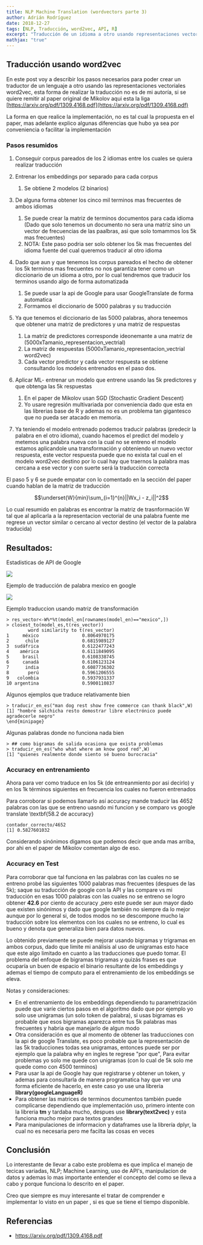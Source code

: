 ```yaml
---
title: NLP Machine Translation (wordvectors parte 3)
author: Adrián Rodríguez
date: 2018-12-27
tags: [NLP, Traducción, word2vec, API, R]
excerpt: "Traducción de un idioma a otro usando representaciones vectoriales de idiomas y corpus pareados"
mathjax: "true"
---
```


## Traducción usando word2vec

En este post voy a describir los pasos necesarios para poder crear un traductor de un lenguaje a otro usando las representaciones vectoriales word2vec, esta forma de realizar la traducción no es de mi autoría, si se quiere remitir al paper original de Mikolov aqui esta la liga  [https://arxiv.org/pdf/1309.4168.pdf](https://arxiv.org/pdf/1309.4168.pdf)

La forma en que realice la implementación, no es tal cual la propuesta en el paper, mas adelante explico algunas diferencias que hubo ya sea por conveniencia o facilitar la implementación

### Pasos resumidos

1. Conseguir corpus pareados de los 2 idiomas entre los cuales se quiera realizar traducción
2. Entrenar los embeddings por separado para cada corpus

   1. Se obtiene 2 modelos (2 binarios)
3. De alguna forma obtener los cinco mil terminos mas frecuentes de ambos idiomas

   1. Se puede crear la matriz de terminos documentos para cada idioma (Dado que solo tenemos un documento no sera una matriz sino un vector de frecuencias de las paalbras, asi que solo tomammos los 5k mas frecuentes)
   2. NOTA: Este paso podria ser solo obtener los 5k mas frecuentes del idioma fuente del cual queremos traducir al otro idioma
4. Dado que aun y que tenemos los corpus pareados el hecho de obtener los 5k terminos mas frecuentes no nos garantiza tener como un diccionario de un idioma a otro, por lo cual tendremos que traducir los terminos usando algo de forma automatizada

   1. Se puede usar la api de Google para usar GoogleTranslate de forma automatica
   2. Formamos el diccionario de 5000 palabras y su traducción
5. Ya que tenemos el diccionario de las 5000 palabras, ahora teneemos que obtener una matriz de predictores y una matriz de respuestas

   1. La matriz de predictores corresponde ideonemante a una matriz de (5000xTamanio_representacion_vectrial)
   2. La matriz de respuestas (5000xTamanio_representacion_vectrial word2vec)
   3. Cada vector predictor y cada vector respuesta se obtiene consultando los modelos entrenados en el paso dos.
6. Aplicar ML- entrenar un modelo que entrene usando las 5k predictores y que obtenga las 5k respuestas
   1. En el paper de Mikolov usan SGD (Stochastic Gradient Descent)
   2. Yo usare regresión multivariada por conveniencia dado que esta en las librerias base de R y ademas no es un problema tan gigantesco que no pueda ser atacado en memoria.
7. Ya teniendo el modelo entrenado podemos traducir palabras (predecir la palabra en el otro idioma), cuando hacemos el predict del modelo y metemos una palabra nueva con la cual no se entreno el modelo estamos aplicandole una transformación y obteniendo un nuevo vector respuesta, este vector respuesta puede que no exista tal cual en el modelo word2vec destino por lo cual hay que traernos la palabra mas cercana a ese vector y con suerte será la traducción correcta

El paso 5 y 6 se puede empatar con lo comentado en la sección del paper cuando hablan de la matriz de traducción

$$\underset{W}{min}\sum_{i=1}^{n}||Wx_i - z_i||^2$$

Lo cual resumido en palabras es encontrar la matriz  de trasnformación W tal que al aplicarla a la representacion vectorial de una palabra fuente me regrese un vector similar o cercano al vector destino (el vector de la palabra traducida)



## Resultados:

Estadisticas de API de Google

![](https://i.imgur.com/QpeWlcQ.png)



Ejemplo de traducción de palabra mexico en google

![](https://i.imgur.com/xUkRUjh.png)

Ejemplo traduccion usando matriz de transformación

```
> res_vector<-W%*%t(model_en[rownames(model_en)=="mexico",])
> closest_to(model_es,t(res_vector))
        word similarity to t(res_vector)
1     méxico                0.8064970175
2      chile                0.6815989127
3  sudáfrica                0.6122477243
4    américa                0.6111849095
5     brasil                0.6108338745
6     canadá                0.6106123124
7      india                0.6087736302
8       perú                0.5961206555
9   colombia                0.5937931337
10 argentina                0.5900110837    
```

Algunos ejemplos que traduce relativamente bien

```
> traducir_en_es("man dog rest show free commerce can thank black",W)
[1] "hombre salchicha resto demostrar libre electrónico puede agradecerle negro"
\end{minipage}
```

Algunas palabras donde no funciona nada bien

```
> ## como bigramas de salida ocasiona que exista problemas
> traducir_en_es("who what where am know good red",W)
[1] "quienes realmente donde siento sé bueno burocracia"
```

### Accuracy en entrenamiento

Ahora para ver como traduce en los 5k (de entreanmiento por asi decirlo) y en los 1k términos siguientes en frecuencia los cuales no fueron entrenados

Para corroborar si podemos llamarlo así accuracy mande traducir las 4652 palabras con las que se entreno uasndo mi funcion y se comparo vs google translate \textbf{58.2 de accuracy}

```
contador_correcto/4652
[1] 0.5827601032
```

Considerando sinónimos digamos que podemos decir que anda mas arriba, por ahi en el paper de Mikolov comentan algo de eso.

### Accuracy en Test

Para corroborar que tal funciona en las palabras con las cuales no se entreno probé las siguientes 1000 palabras mas frecuentes (despues de las 5k); saque su traducción de google con la API y las compare vs mi traducción en esas 1000 palabras con las cuales no se entreno se logro obtener **42.6** por ciento de accuracy ,pero este puede ser aun mayor dado que existen sinónimos y dado que google también no siempre da lo mejor aunque por lo general si, de todos modos no se descompone mucho la traducción sobre los elementos con los cuales no se entreno, lo cual es bueno y denota que generaliza bien para datos nuevos.

Lo obtenido previamente se puede mejorar usando bigramas y trigramas en ambos corpus, dado que limite mi análisis al uso de unigramas esto hace que este algo limitado en cuanto a las traducciones que puedo tomar. El problema del enfoque de bigramas trigramas y quizás frases es que ocuparía un buen de espacio el binario resultante de los embeddings y ademas el tiempo de computo para el entrenamiento de los embeddings se eleva.

Notas y consideraciones:

- En el entrenamiento de los embeddings dependiendo tu parametrización puede que varíe ciertos pasos en el algoritmo dado que por ejemplo yo solo use unigramas (un solo token de palabra), si usas bigramas es probable que esos bigramas aparezca entre tus 5k palabras mas frecuentes y habria que manejarlo de algun modo
- Otra consideración es que al momento de obtener las traducciones con la api de google Translate, es poco probable que la representación de las 5k traducciones todas sea unigramas, entonces puede ser por ejemplo que la palabra why en ingles te regrese "por que", Para evitar problemas yo solo me quede con unigramas (con lo cual de 5k solo me quede como con 4500 terminos)
- Para usar la api de Google hay que registrarse y obtener un token, y ademas para consultarla de manera programatica hay que ver una forma eficiente de hacerlo, en este caso yo use una libreria **library(googleLanguageR)**
- Para obtener las matrices de terminos documentos también puede complicarse dependiendo que implementación uso, primero intente con la libreria **tm** y tardaba mucho, despues use **library(text2vec)** y esta funciona mucho mejor para textos grandes
- Para manipulaciones de informacion y dataframes use la librería dplyr, la cual no es necesaria pero me facilta las cosas en veces 

## Conclusión

Lo interestante de llevar a cabo este problema es que implica el manejo de tecicas variadas, NLP; Machine Learning, uso de API's, manipulacion de datos y ademas lo mas importante entender el concepto del como se lleva a cabo y porque funciona lo descrito en el paper.

Creo que siempre es muy interesante el tratar de comprender e implementar lo visto en un paper , si es que se tiene el tiempo disponible.

## Referencias

- https://arxiv.org/pdf/1309.4168.pdf

